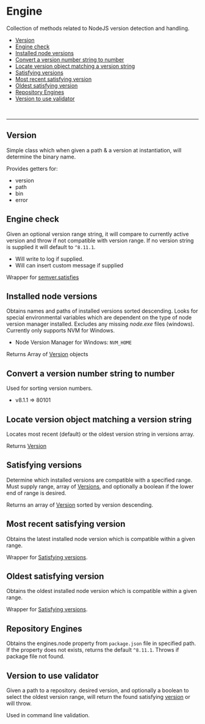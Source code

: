 # Engine

Collection of methods related to NodeJS version detection and handling.

- [Version](#version)
- [Engine check](#engine-check)
- [Installed node versions](#installed-node-versions)
- [Convert a version number string to number](#convert-a-version-number-string-to-number)
- [Locate version object matching a version string](#locate-version-object-matching-a-version-string)
- [Satisfying versions](#satisfying-versions)
- [Most recent satisfying version](#most-recent-satisfying-version)
- [Oldest satisfying version](#oldest-satisfying-version)
- [Repository Engines](#repository-engines)
- [Version to use validator](#version-to-use-validator)


<br><hr>

## Version

Simple class which when given a path & a version at instantiation, will determine the binary name.

Provides getters for:
- version
- path
- bin
- error


## Engine check

Given an optional version range string, it will compare to currently active version and throw if not compatible with version range. If no version string is supplied it will default to `^8.11.1`.

- Will write to log if supplied.
- Will can insert custom message if supplied

Wrapper for [semver.satisfies](https://github.com/npm/node-semver#usage)


## Installed node versions

Obtains names and paths of installed versions sorted descending. Looks for special environmental variables which are dependent on the type of node version manager installed. Excludes any missing _node.exe_ files (windows). Currently only supports NVM for Windows.

- Node Version Manager for Windows: `NVM_HOME`

Returns Array of [Version](#version) objects


## Convert a version number string to number

Used for sorting version numbers.

- v8.1.1 => 80101


## Locate version object matching a version string

Locates most recent (default) or the oldest version string in versions array.

Returns [Version](#version)


## Satisfying versions

Determine which installed versions are compatible with a specified range. Must supply range, array of [Versions](#version), and optionally a boolean if the lower end of range is desired.

Returns an array of [Version](#version) sorted by version descending.


## Most recent satisfying version

Obtains the latest installed node version which is compatible within a given range.

Wrapper for [Satisfying versions](#satisfying-versions).


## Oldest satisfying version

Obtains the oldest installed node version which is compatible within a given range.

Wrapper for [Satisfying versions](#satisfying-versions).


## Repository Engines

Obtains the engines.node property from `package.json` file in specified path. If the property does not exists, returns the default `^8.11.1`. Throws if package file not found.


## Version to use validator

Given a path to a repository. desired version, and optionally a boolean to select the oldest version range, will return the found satisfying [version](#version) or will throw.

Used in command line validation.
